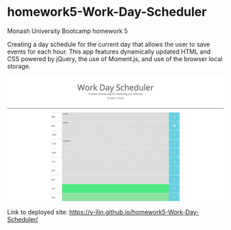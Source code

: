 # homework5-Work-Day-Scheduler
Monash University Bootcamp homework 5

Creating a day schedule for the current day that allows the user to save events for each hour.
This app features dynamically updated HTML and CSS powered by jQuery, the use of Moment.js, and use of the browser local storage.

![Assigment Screenshot](./assets/screenshot.png)


Link to deployed site: https://y-ilin.github.io/homework5-Work-Day-Scheduler/
